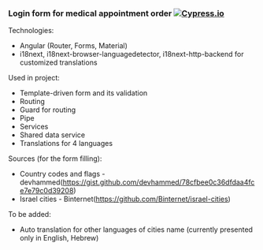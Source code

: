 ### Login form for medical appointment order [![Cypress.io](https://img.shields.io/badge/tested%20with-Cypress-04C38E.svg)](https://www.cypress.io/)

Technologies:

- Angular (Router, Forms, Material)
- i18next, i18next-browser-languagedetector, i18next-http-backend for customized translations

Used in project:

- Template-driven form and its validation
- Routing
- Guard for routing
- Pipe
- Services
- Shared data service
- Translations for 4 languages

Sources (for the form filling):

- Country codes and flags - devhammed(https://gist.github.com/devhammed/78cfbee0c36dfdaa4fce7e79c0d39208)
- Israel cities - Binternet(https://github.com/Binternet/israel-cities)

To be added:

- Auto translation for other languages of cities name (currently presented only in English, Hebrew)

